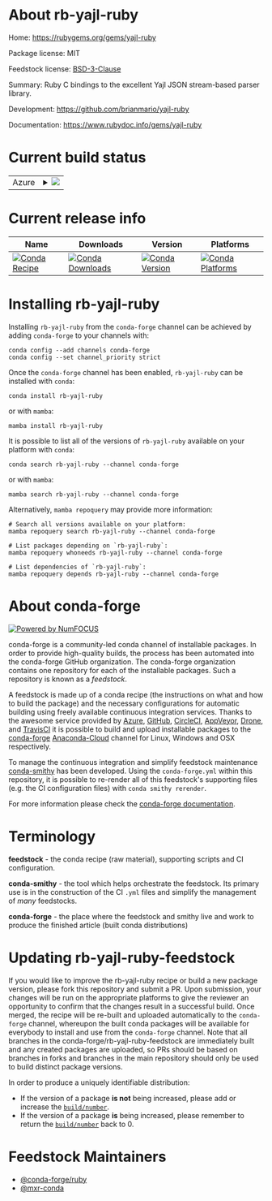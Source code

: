About rb-yajl-ruby
==================

Home: https://rubygems.org/gems/yajl-ruby

Package license: MIT

Feedstock license: [BSD-3-Clause](https://github.com/conda-forge/rb-yajl-ruby-feedstock/blob/main/LICENSE.txt)

Summary: Ruby C bindings to the excellent Yajl JSON stream-based parser library.

Development: https://github.com/brianmario/yajl-ruby

Documentation: https://www.rubydoc.info/gems/yajl-ruby

Current build status
====================


<table>
    
  <tr>
    <td>Azure</td>
    <td>
      <details>
        <summary>
          <a href="https://dev.azure.com/conda-forge/feedstock-builds/_build/latest?definitionId=7848&branchName=main">
            <img src="https://dev.azure.com/conda-forge/feedstock-builds/_apis/build/status/rb-yajl-ruby-feedstock?branchName=main">
          </a>
        </summary>
        <table>
          <thead><tr><th>Variant</th><th>Status</th></tr></thead>
          <tbody><tr>
              <td>linux_64_ruby2.5</td>
              <td>
                <a href="https://dev.azure.com/conda-forge/feedstock-builds/_build/latest?definitionId=7848&branchName=main">
                  <img src="https://dev.azure.com/conda-forge/feedstock-builds/_apis/build/status/rb-yajl-ruby-feedstock?branchName=main&jobName=linux&configuration=linux_64_ruby2.5" alt="variant">
                </a>
              </td>
            </tr><tr>
              <td>linux_64_ruby2.6</td>
              <td>
                <a href="https://dev.azure.com/conda-forge/feedstock-builds/_build/latest?definitionId=7848&branchName=main">
                  <img src="https://dev.azure.com/conda-forge/feedstock-builds/_apis/build/status/rb-yajl-ruby-feedstock?branchName=main&jobName=linux&configuration=linux_64_ruby2.6" alt="variant">
                </a>
              </td>
            </tr><tr>
              <td>osx_64_ruby2.5</td>
              <td>
                <a href="https://dev.azure.com/conda-forge/feedstock-builds/_build/latest?definitionId=7848&branchName=main">
                  <img src="https://dev.azure.com/conda-forge/feedstock-builds/_apis/build/status/rb-yajl-ruby-feedstock?branchName=main&jobName=osx&configuration=osx_64_ruby2.5" alt="variant">
                </a>
              </td>
            </tr><tr>
              <td>osx_64_ruby2.6</td>
              <td>
                <a href="https://dev.azure.com/conda-forge/feedstock-builds/_build/latest?definitionId=7848&branchName=main">
                  <img src="https://dev.azure.com/conda-forge/feedstock-builds/_apis/build/status/rb-yajl-ruby-feedstock?branchName=main&jobName=osx&configuration=osx_64_ruby2.6" alt="variant">
                </a>
              </td>
            </tr>
          </tbody>
        </table>
      </details>
    </td>
  </tr>
</table>

Current release info
====================

| Name | Downloads | Version | Platforms |
| --- | --- | --- | --- |
| [![Conda Recipe](https://img.shields.io/badge/recipe-rb--yajl--ruby-green.svg)](https://anaconda.org/conda-forge/rb-yajl-ruby) | [![Conda Downloads](https://img.shields.io/conda/dn/conda-forge/rb-yajl-ruby.svg)](https://anaconda.org/conda-forge/rb-yajl-ruby) | [![Conda Version](https://img.shields.io/conda/vn/conda-forge/rb-yajl-ruby.svg)](https://anaconda.org/conda-forge/rb-yajl-ruby) | [![Conda Platforms](https://img.shields.io/conda/pn/conda-forge/rb-yajl-ruby.svg)](https://anaconda.org/conda-forge/rb-yajl-ruby) |

Installing rb-yajl-ruby
=======================

Installing `rb-yajl-ruby` from the `conda-forge` channel can be achieved by adding `conda-forge` to your channels with:

```
conda config --add channels conda-forge
conda config --set channel_priority strict
```

Once the `conda-forge` channel has been enabled, `rb-yajl-ruby` can be installed with `conda`:

```
conda install rb-yajl-ruby
```

or with `mamba`:

```
mamba install rb-yajl-ruby
```

It is possible to list all of the versions of `rb-yajl-ruby` available on your platform with `conda`:

```
conda search rb-yajl-ruby --channel conda-forge
```

or with `mamba`:

```
mamba search rb-yajl-ruby --channel conda-forge
```

Alternatively, `mamba repoquery` may provide more information:

```
# Search all versions available on your platform:
mamba repoquery search rb-yajl-ruby --channel conda-forge

# List packages depending on `rb-yajl-ruby`:
mamba repoquery whoneeds rb-yajl-ruby --channel conda-forge

# List dependencies of `rb-yajl-ruby`:
mamba repoquery depends rb-yajl-ruby --channel conda-forge
```


About conda-forge
=================

[![Powered by
NumFOCUS](https://img.shields.io/badge/powered%20by-NumFOCUS-orange.svg?style=flat&colorA=E1523D&colorB=007D8A)](https://numfocus.org)

conda-forge is a community-led conda channel of installable packages.
In order to provide high-quality builds, the process has been automated into the
conda-forge GitHub organization. The conda-forge organization contains one repository
for each of the installable packages. Such a repository is known as a *feedstock*.

A feedstock is made up of a conda recipe (the instructions on what and how to build
the package) and the necessary configurations for automatic building using freely
available continuous integration services. Thanks to the awesome service provided by
[Azure](https://azure.microsoft.com/en-us/services/devops/), [GitHub](https://github.com/),
[CircleCI](https://circleci.com/), [AppVeyor](https://www.appveyor.com/),
[Drone](https://cloud.drone.io/welcome), and [TravisCI](https://travis-ci.com/)
it is possible to build and upload installable packages to the
[conda-forge](https://anaconda.org/conda-forge) [Anaconda-Cloud](https://anaconda.org/)
channel for Linux, Windows and OSX respectively.

To manage the continuous integration and simplify feedstock maintenance
[conda-smithy](https://github.com/conda-forge/conda-smithy) has been developed.
Using the ``conda-forge.yml`` within this repository, it is possible to re-render all of
this feedstock's supporting files (e.g. the CI configuration files) with ``conda smithy rerender``.

For more information please check the [conda-forge documentation](https://conda-forge.org/docs/).

Terminology
===========

**feedstock** - the conda recipe (raw material), supporting scripts and CI configuration.

**conda-smithy** - the tool which helps orchestrate the feedstock.
                   Its primary use is in the construction of the CI ``.yml`` files
                   and simplify the management of *many* feedstocks.

**conda-forge** - the place where the feedstock and smithy live and work to
                  produce the finished article (built conda distributions)


Updating rb-yajl-ruby-feedstock
===============================

If you would like to improve the rb-yajl-ruby recipe or build a new
package version, please fork this repository and submit a PR. Upon submission,
your changes will be run on the appropriate platforms to give the reviewer an
opportunity to confirm that the changes result in a successful build. Once
merged, the recipe will be re-built and uploaded automatically to the
`conda-forge` channel, whereupon the built conda packages will be available for
everybody to install and use from the `conda-forge` channel.
Note that all branches in the conda-forge/rb-yajl-ruby-feedstock are
immediately built and any created packages are uploaded, so PRs should be based
on branches in forks and branches in the main repository should only be used to
build distinct package versions.

In order to produce a uniquely identifiable distribution:
 * If the version of a package **is not** being increased, please add or increase
   the [``build/number``](https://docs.conda.io/projects/conda-build/en/latest/resources/define-metadata.html#build-number-and-string).
 * If the version of a package **is** being increased, please remember to return
   the [``build/number``](https://docs.conda.io/projects/conda-build/en/latest/resources/define-metadata.html#build-number-and-string)
   back to 0.

Feedstock Maintainers
=====================

* [@conda-forge/ruby](https://github.com/conda-forge/ruby/)
* [@mxr-conda](https://github.com/mxr-conda/)

